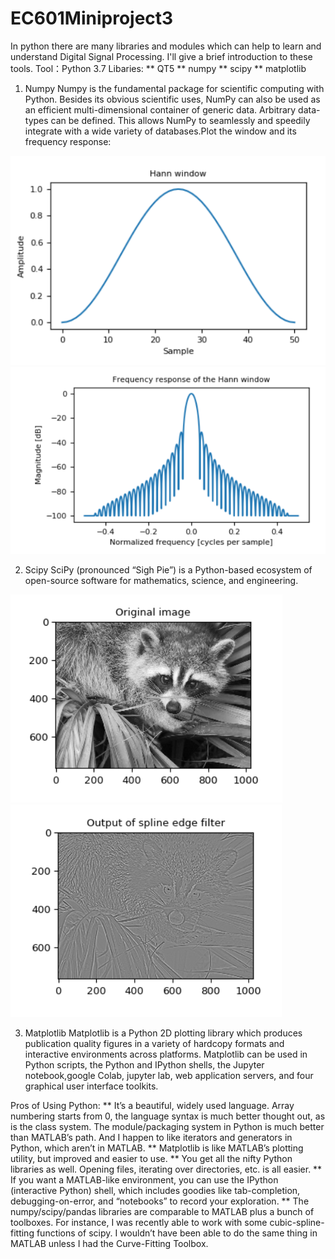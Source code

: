 # EC601Miniproject3
In python there are many libraries and modules which can help to learn and understand Digital Signal Processing. I'll give a brief introduction to these tools.
Tool：Python 3.7
Libaries: 
** QT5
** numpy
** scipy
** matplotlib
1. Numpy
Numpy is the fundamental package for scientific computing with Python. Besides its obvious scientific uses, NumPy can also be used as an efficient multi-dimensional container of generic data. Arbitrary data-types can be defined. This allows NumPy to seamlessly and speedily integrate with a wide variety of databases.Plot the window and its frequency response:

![](https://github.com/ZhaoPeixi627/EC601Miniproject3/blob/master/Miniproject3/numpy_1.png)
![](https://github.com/ZhaoPeixi627/EC601Miniproject3/blob/master/Miniproject3/numpy_2.png)

2. Scipy
SciPy (pronounced “Sigh Pie”) is a Python-based ecosystem of open-source software for mathematics, science, and engineering.

![](https://github.com/ZhaoPeixi627/EC601Miniproject3/blob/master/Miniproject3/scipy_1.png)
![](https://github.com/ZhaoPeixi627/EC601Miniproject3/blob/master/Miniproject3/scipy_2.png)

3. Matplotlib
Matplotlib is a Python 2D plotting library which produces publication quality figures in a variety of hardcopy formats and interactive environments across platforms. Matplotlib can be used in Python scripts, the Python and IPython shells, the Jupyter notebook,google Colab, jupyter lab, web application servers, and four graphical user interface toolkits.

Pros of Using Python:
** It’s a beautiful, widely used language. Array numbering starts from 0, the language syntax is much better thought out, as is the class system. The module/packaging system in Python is much better than MATLAB’s path. And I happen to like iterators and generators in Python, which aren’t in MATLAB.
** Matplotlib is like MATLAB’s plotting utility, but improved and easier to use.
** You get all the nifty Python libraries as well. Opening files, iterating over directories, etc. is all easier.
** If you want a MATLAB-like environment, you can use the IPython (interactive Python) shell, which includes goodies like tab-completion, debugging-on-error, and “notebooks” to record your exploration.
**  The numpy/scipy/pandas libraries are comparable to MATLAB plus a bunch of toolboxes. For instance, I was recently able to work with some cubic-spline-fitting functions of scipy. I wouldn’t have been able to do the same thing in MATLAB unless I had the Curve-Fitting Toolbox.



